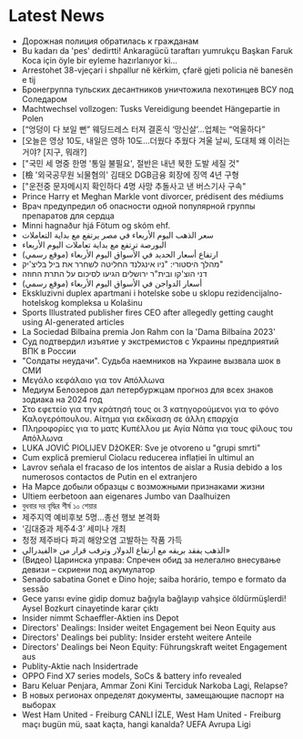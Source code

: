 # Latest News
-  Дорожная полиция обратилась к гражданам
-  Bu kadarı da 'pes' dedirtti! Ankaragücü taraftarı yumrukçu Başkan Faruk Koca için öyle bir eyleme hazırlanıyor ki...
-  Arrestohet 38-vjeçari i shpallur në kërkim, çfarë gjeti policia në banesën e tij
-  Бронегруппа тульских десантников уничтожила пехотинцев ВСУ под Соледаром
-  Machtwechsel vollzogen: Tusks Vereidigung beendet Hängepartie in Polen
-  [“엉덩이 다 보일 뻔” 웨딩드레스 터져 결혼식 ‘망신살’…업체는 “억울하다”
-  [오늘은 영상 10도, 내일은 영하 10도…더웠다 추웠다 겨울 날씨, 도대체 왜 이러는 거야? [지구, 뭐래?]
-  ["국민 세 명중 한명 '통일 불필요', 절반은 내년 북한 도발 세질 것"
-  [檢 '외국공무원 뇌물혐의' 김태오 DGB금융 회장에 징역 4년 구형
-  ["운전중 문자메시지 확인하다 4명 사망 추돌사고 낸 버스기사 구속"
-  Prince Harry et Meghan Markle vont divorcer, prédisent des médiums
-  Врач предупредил об опасности одной популярной группы препаратов для сердца
-  Minni hagnaður hjá Fötum og skóm ehf.
-  سعر الذهب اليوم الأربعاء في مصر يرتفع مع بداية التعاملات
-  البورصة ترتفع مع بداية تعاملات اليوم الأربعاء
-  ارتفاع أسعار الحديد في الأسواق اليوم الأربعاء (موقع رسمي)
-  מהלך היסטורי: "ניו אינגלנד החליטה לשחרר את ביל בליצ'יק"
-  דני הוצ'קו ובית"ר ירושלים הגיעו לסיכום על התרת החוזה
-  أسعار الدواجن في الأسواق اليوم الأربعاء (موقع رسمي)
-  Ekskluzivni duplex apartmani i hotelske sobe u sklopu rezidencijalno-hotelskog kompleksa u Kolašinu
-  Sports Illustrated publisher fires CEO after allegedly getting caught using AI-generated articles
-  La Sociedad Bilbaína premia Jon Rahm con la 'Dama Bilbaína 2023'
-  Суд подтвердил изъятие у экстремистов с Украины предприятий ВПК в России
-  "Солдаты неудачи". Судьба наемников на Украине вызвала шок в СМИ
-  Μεγάλο κεφάλαιο για τον Απόλλωνα
-  Медиум Белозеров дал петербуржцам прогноз для всех знаков зодиака на 2024 год
-  Στο εφετείο για την κράτησή τους οι 3 κατηγορούμενοι για το φόνο Καλογερόπουλου. Αίτημα για εκδίκαση σε άλλη επαρχία
-  Πληροφορίες για το ματς Κυπέλλου με Αγία Νάπα για τους φίλους του Απόλλωνα
-  LUKA JOVIĆ PIOLIJEV DžOKER: Sve je otvoreno u "grupi smrti"
-  Cum explică premierul Ciolacu reducerea inflației în ultimul an
-  Lavrov señala el fracaso de los intentos de aislar a Rusia debido a los numerosos contactos de Putin en el extranjero
-  На Марсе добыли образцы с возможными признаками жизни
-  Ultiem eerbetoon aan eigenares Jumbo van Daalhuizen
-  বুধবার দর বৃদ্ধির শীর্ষ ১০ শেয়ার
-  제주지역 예비후보 5명…총선 행보 본격화
-  ‘김대중과 제주4·3’ 세미나 개최
-  청정 제주바다 파괴 해양오염 고발하는 작품 가득
-  الذهب يفقد بريقه مع ارتفاع الدولار وترقب قرار من «الفيدرالي»
-  (Видео) Царинска управа: Спречен обид за нелегално внесување девизи – скриени под акумулатор
-  Senado sabatina Gonet e Dino hoje; saiba horário, tempo e formato da sessão
-  Gece yarısı evine gidip domuz bağıyla bağlayıp vahşice öldürmüşlerdi! Aysel Bozkurt cinayetinde karar çıktı
-  Insider nimmt Schaeffler-Aktien ins Depot
-  Directors' Dealings: Insider weitet Engagement bei Neon Equity aus
-  Directors' Dealings bei publity: Insider ersteht weitere Anteile
-  Directors' Dealings bei Neon Equity: Führungskraft weitet Engagement aus
-  Publity-Aktie nach Insidertrade
-  OPPO Find X7 series models, SoCs & battery info revealed
-  Baru Keluar Penjara, Ammar Zoni Kini Terciduk Narkoba Lagi, Relapse?
-  В новых регионах определят документы, замещающие паспорт на выборах
-  West Ham United - Freiburg CANLI İZLE, West Ham United - Freiburg maçı bugün mü, saat kaçta, hangi kanalda? UEFA Avrupa Ligi
